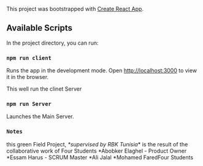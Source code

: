 This project was bootstrapped with [Create React App](https://github.com/facebook/create-react-app).

## Available Scripts

In the project directory, you can run:

### `npm run client`

Runs the app in the development mode.
Open [http://localhost:3000](http://localhost:3000) to view it in the browser.

This well run the clinet Server 

### `npm run Server`

Launches the Main Server.

### `Notes`
this green Field Project, _*supervised by RBK Tunisia_*
is the result of the collaborative work of Four Students 
*Abobker Elaghel - Product Owner
*Essam Harus - SCRUM Master
*Ali Jalal
*Mohamed FaredFour Students